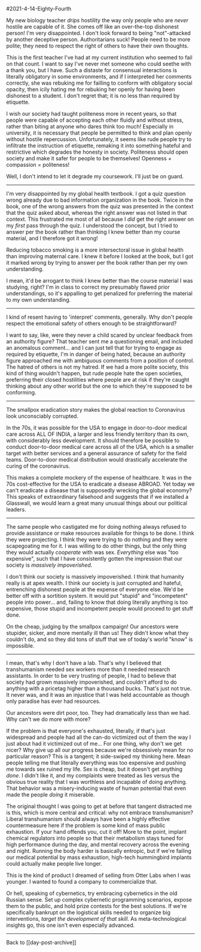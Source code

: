 #2021-4-14-Eighty-Fourth

My new biology teacher *drips* hostility the way only people who are *never* hostile are capable of it.  She comes off like an over-the-top dishonest person!  I'm very disappointed.  I don't look forward to being "not"-attacked by another deceptive person.  Authoritarians suck!  People need to be more polite; they need to respect the right of others to have their own thoughts.

This is the first teacher I've had at my current institution who seemed to fail on that count.  I want to say I've never met someone who could seethe with a thank you, but I have.  Such a distaste for consensual interactions is literally obligatory in some environments, and if I interpreted her comments correctly, she was rebuking me for failling to conform with obligatory social opacity, then icily hating me for rebuking her openly for having been dishonest to a student.  I don't regret that; it is no less than required by etiquette.

I wish our society had taught politeness more in recent years, so that people were capable of accepting each other fluidly and without stress, rather than biting at anyone who dares think too much!  Especially in university, it is necessary that people be permitted to think and plan openly without hostile repercussion.  Unfortunately, it seems like rude people try to infiltrate the instruction of etiquette, remaking it into something hateful and restrictive which degrades the honesty in society.  Politeness should open society and make it safer for people to be themselves!  Openness + compassion = politeness!

Well, I don't intend to let it degrade my coursework.  I'll just be on guard.

---
I'm very disappointed by my global health textbook.  I got a quiz question wrong already due to bad information organization in the book.  Twice in the book, one of the wrong answers from the quiz was presented in the context that the quiz asked about, whereas the right answer was not listed in that context.  This frustrated me most of all because I *did* get the right answer on my *first* pass through the quiz.  I understood the concept, but I tried to answer per the book rather than thinking I knew better than my course material, and I therefore got it wrong!

Reducing tobacco smoking is a more intersectoral issue in global health than improving maternal care.  I knew it before I looked at the book, but I got it marked wrong by trying to answer per the book rather than per my own understanding.

I mean, it'd be arrogant to think I knew better than the course material I was studying, right?  I'm in class to correct my presumably flawed prior understandings, so it's appalling to get penalized for preferring the material to my own understanding.

---
I kind of resent having to 'interpret' comments, generally.  Why don't people respect the emotional safety of others enough to be straightforward?

I want to say, like, were they never a child scared by unclear feedback from an authority figure?  That teacher sent me a questioning email, and included an anomalous comment... and I can just tell that for trying to engage as required by etiquette, I'm in danger of being hated, because an authority figure approached me with ambiguous comments from a position of control.  The hatred of others is not my hatred.  If we had a more polite society, this kind of thing wouldn't happen, but rude people hate the open societies, preferring their closed hostilities where people are at risk if they're caught thinking about any other world but the one to which they're supposed to be conforming.

---
The smallpox eradication story makes the global reaction to Coronavirus look unconsciably corrupted.

In the 70s, it was possible for the USA to engage in door-to-door medical care across ALL OF INDIA, a larger and less friendly territory than its own, with considerably less development.  It should therefore be possible to conduct door-to-door medical care across all of the USA, which is a smaller target with better services and a general assurance of safety for the field teams.  Door-to-door medical distribution would drastically accelerate the curing of the coronavirus.

This makes a complete mockery of the expense of healthcare.  It was in the 70s cost-effective for the USA to eradicate a disease ABROAD.  Yet today we can't eradicate a disease that is supposedly wrecking the global economy?  This speaks of extraordinary falsehood and suggests that if we installed a Glasswall, we would learn a great many unusual things about our political leaders.

---
The same people who castigated me for doing nothing always refused to provide assistance or make resources available for things to be done.  I think they were projecting.  I think they were trying to do nothing and they were scapegoating me for it.  I was willing to do other things, but the only thing they would actually *cooperate* with was sex.  *Everything* else was "too expensive", such that I have consistently gotten the impression that our society is *massively impoverished*.

I don't think our society is massively impoverished.  I think that humanity really is at apex wealth.  I think our society is just corrupted and hateful, entrenching dishonest people at the expense of everyone else.  We'd be better off with a sortition system.  It would put "stupid" and "incompetent" people into power... and, failing to know that doing literally anything is too expensive, those stupid and incompetent people would proceed to get stuff done.

On the cheap, judging by the smallpox campaign!  Our ancestors were stupider, sicker, and more mentally ill than us!  They didn't know what they couldn't do, and so they did tons of stuff that we of today's world "know" is impossible.

---
I mean, that's why I don't have a lab.  That's why I believed that transhumanism needed sex workers more than it needed research assistants.  In order to be very trusting of people, I had to believe that society had grown massively impoverished, and couldn't afford to do anything with a pricetag higher than a thousand bucks.  That's just not true.  It never was, and it was an injustice that I was held accountable as though only paradise has ever had resources.

Our ancestors were dirt poor, too.  They had dramatically *less* than we had.  Why can't we do more with more?

If the problem is that everyone's exhausted, literally, if that's just widespread and people had all the can-do victimized out of them the way I just about had it victimized out of me...  For one thing, why don't we get nicer?  Why give up all our progress because we're obsessively mean for no particular reason?  This is a tangent; it side-swiped my thinking here.  Mean people telling me that literally everything was too expensive and pushing me towards sex ruined my life.  Sex is cheap, but it doesn't get anything *done*.  I didn't like it, and my complaints were treated as lies versus the obvious true reality that I was worthless and incapable of doing anything.  That behavior was a misery-inducing waste of human potential that even made the people *doing* it miserable.

The original thought I was going to get at before that tangent distracted me is this, which is more central and critical: why not embrace transhumanism?  Liberal transhumanism should always have been a highly effective countermeasure here if the problem is some kind of mass public exhaustion.  If your hand offends you, cut it off!  More to the point, implant chemical regulators into people so that their metabolism stays tuned for high performance during the day, and mental recovery across the evening and night.  Running the body harder is basically entropic, but if we're failing our medical potential by mass exhaustion, high-tech hummingbird implants could actually make people live longer.

This is the kind of product I dreamed of selling from Otter Labs when I was younger.  I wanted to found a company to commercialize that.

Or hell, speaking of cybernetics, try embracing cybernetics in the old Russian sense.  Set up complex cybernetic programming scenarios, expose them to the public, and hold prize contests for the best solutions.  If we're specifically bankrupt on the logistical skills needed to organize big interventions, *target the development of that skill*.  As meta-technological insights go, this one isn't even especially advanced.

---
Back to [[day-post-archive]]